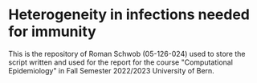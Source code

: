 # Heterogeneity in infections needed for immunity

This is the repository of Roman Schwob (05-126-024) used to store the script written and used for the report for the course "Computational Epidemiology" in Fall Semester 2022/2023 University of Bern.

